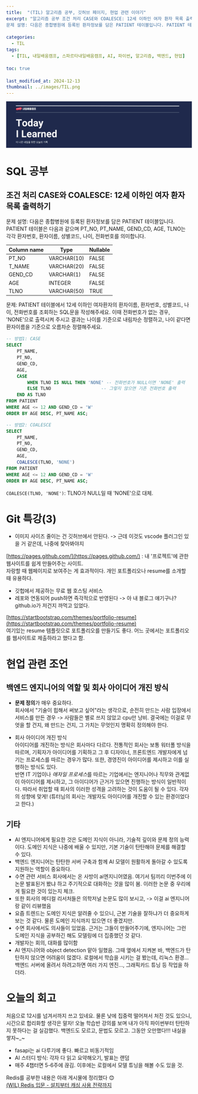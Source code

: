 ```yaml
---
title:  "(TIL) 알고리즘 공부, 깃허브 페이지, 현업 관련 이야기"
excerpt: "알고리즘 공부 조건 처리 CASE와 COALESCE: 12세 이하인 여자 환자 목록 출력하기
문제 설명: 다음은 종합병원에 등록된 환자정보를 담은 PATIENT 테이블입니다. PATIENT 테이블은 다음과 같으며... "

categories:
  - TIL
tags:
  - [TIL, 내일배움캠프, 스파르타내일배움캠프, AI, 파이썬, 알고리즘, 백엔드, 현업]

toc: true

last_modified_at: 2024-12-13
thumbnail: ../images/TIL.png
---
```

![](/images/../images/TIL.png)

# SQL 공부
## 조건 처리 CASE와 COALESCE: 12세 이하인 여자 환자 목록 출력하기
문제 설명: 다음은 종합병원에 등록된 환자정보를 담은 PATIENT 테이블입니다. PATIENT 테이블은 다음과 같으며 PT_NO, PT_NAME, GEND_CD, AGE, TLNO는 각각 환자번호, 환자이름, 성별코드, 나이, 전화번호를 의미합니다.

| Column name	| Type	| Nullable | 
|-------------|-------|----------|
| PT_NO	| VARCHAR(10)	| FALSE | 
| T_NAME	| VARCHAR(20)	| FALSE | 
| GEND_CD	| VARCHAR(1)	| FALSE | 
| AGE	| INTEGER	| FALSE
| TLNO	| VARCHAR(50)	| TRUE

문제: PATIENT 테이블에서 12세 이하인 여자환자의 환자이름, 환자번호, 성별코드, 나이, 전화번호를 조회하는 SQL문을 작성해주세요. 이때 전화번호가 없는 경우, 'NONE'으로 출력시켜 주시고 결과는 나이를 기준으로 내림차순 정렬하고, 나이 같다면 환자이름을 기준으로 오름차순 정렬해주세요.

```sql
-- 방법1: CASE
SELECT 
    PT_NAME, 
    PT_NO, 
    GEND_CD, 
    AGE, 
    CASE 
        WHEN TLNO IS NULL THEN 'NONE' -- 전화번호가 NULL이면 'NONE' 출력
        ELSE TLNO                   -- 그렇지 않으면 기존 전화번호 출력
    END AS TLNO
FROM PATIENT
WHERE AGE <= 12 AND GEND_CD = 'W'
ORDER BY AGE DESC, PT_NAME ASC;
```

```sql
-- 방법2: COALESCE
SELECT  
    PT_NAME, 
    PT_NO, 
    GEND_CD, 
    AGE,
    COALESCE(TLNO, 'NONE')
FROM PATIENT
WHERE AGE <= 12 AND GEND_CD = 'W'
ORDER BY AGE DESC, PT_NAME ASC;
```
`COALESCE(TLNO, 'NONE')`: TLNO가 NULL일 때 'NONE'으로 대체.

# Git 특강(3)
- 이미지 사이즈 줄이는 건 깃허브에서 안된다. -> 근데 이것도 vscode 플러그인 있을 거 같은데, 나중에 찾아봐야지

[https://pages.github.com/](https://pages.github.com/) :  내 '프로젝트'에 관한 웹사이트를 쉽게 만들어주는 사이트.   
자랑할 때 웹페이지로 보여주는 게 효과적이다. 개인 포트폴리오나 resume를 소개할 때 유용하다.
- 깃헙에서 제공하는 무료 웹 호스팅 서비스
- 레포와 연동되어 push하면 즉각적으로 반영된다
-> 아 내 블로그 얘기구나? github.io가 저건지 까먹고 있었다.

[https://startbootstrap.com/themes/portfolio-resume](https://startbootstrap.com/themes/portfolio-resume)   
여기있는 resume 템플릿으로 포트폴리오를 만들기도 좋다. 어느 곳에서는 포트폴리오를 웹사이트로 제출하라고 했다고 함.

# 현업 관련 조언
## 백엔드 엔지니어의 역할 및 회사 아이디어 개진 방식
- **문제 정의**가 매우 중요하다.   
  회사에서 "기술이 힙해서 써보고 싶어"라는 생각으로, 순전히 만드는 사람 입장에서 서비스를 만든 경우 -> 사람들은 별로 쓰지 않았고 cpu만 낭비. 결국에는 이걸로 무엇을 할 건지, 왜 만드는 건지, 그 가치는 무엇인지 명확히 정의해야 한다.

- 회사 아이디어 개진 방식   
  아이디어를 개진하는 방식은 회사마다 다르다. 전통적인 회사는 보통 워터폴 방식을 따르며, 기획자가 아이디어를 기획하고 그 후 디자이너, 프론트엔드 개발자에게 넘기는 프로세스를 따르는 경우가 많다. 또한, 경영진이 아이디어를 제시하고 이를 실행하는 방식도 있다.    
  반면 IT 기업이나 *애자일 프로세스*를 따르는 기업에서는 엔지니어나 직무와 관계없이 아이디어를 제시하고, 그 아이디어가 근거가 있으면 진행하는 방식이 일반적이다. 따라서 취업할 때 회사의 이러한 성격을 고려하는 것이 도움이 될 수 있다. 각자의 성향에 맞게!
  (튜터님의 회사는 개발자도 아이디어를 개진할 수 있는 환경이었다고 한다.)

## 기타
- AI 엔지니어에게 필요한 것은 도메인 지식이 아니라, 기술적 깊이와 문제 정의 능력이다. 도메인 지식은 나중에 배울 수 있지만, 기본 기술이 탄탄해야 문제를 해결할 수 있다.
- 백엔드 엔지니어는 탄탄한 서버 구축과 함께 AI 모델이 원활하게 돌아갈 수 있도록 지원하는 역할이 중요하다.
- 수면 관련 서비스 회사에서는 온 사방이 ai엔지니어였음. 여기서 팀끼리 이번주에 이 논문 발표된거 봤냐 하고 주기적으로 대화하는 것을 많이 봄. 이러한 논문 중 우리에게 필요한 것이 있는지 체크. 
- 또한 회사의 메디컬 리서처들은 의학저널 논문도 많이 보시고, -> 이걸 ai 엔지니어랑 같이 리뷰했음
- 요즘 트렌드는 도메인 지식은 알려줄 수 있으니, 근본 기술을 잘하냐가 더 중요하게 보는 것 같다. 물론 도메인 지식까지 있으면 더 좋겠지만.
- 수면 회사에서도 의사들이 있었음. 근거는 그들이 만들어주기에, 엔지니어는 그런 도메인 지식을 공부하긴 해도 모델링에 더 집중했던 것 같다.
- 개발자는 회의, 대화를 많이함
- AI 엔지니어와 object detection 맡아 일했음. 그때 옆에서 지켜본 바, 백엔드가 탄탄하지 않으면 어려움이 많겠다. 로컬에서 학습을 시키는 걸 봤는데, 리눅스 환경... 백엔드 서버에 올려서 하려고하면 여러 가지 엔진..., 그래픽카드 튜닝 등 작업을 하더라.

# 오늘의 회고
처음으로 12시를 넘겨서까지 쓰고 있네요. 물론 낮에 집중력 떨어져서 처진 것도 있으니, 시간으로 합리화할 생각은 말자! 오늘 학습반 강의를 보며 내가 아직 파이썬부터 탄탄하지 못하다는 걸 실감했다. 백엔드도 모르고, 문법도 모르고. 그동안 오만했다!!! 내실을 쌓자~_~
- fasapi는 ai 다루기에 좋다. 빠르고 비동기적임
- AI 스터디 방식: 각자 다 읽고 요약해오기, 발표는 랜덤
- 매주 4챕터면 5-6주에 끊김. 이후에는 로컬에서 모델 튜닝을 해볼 수도 있을 것.

Redis를 공부한 내용은 아래 게시물에 정리했다 😊   
[(WIL) Redis 입문 - 설치부터 캐싱 사용 전략까지](https://hanmind.github.io/til/start-redis/)